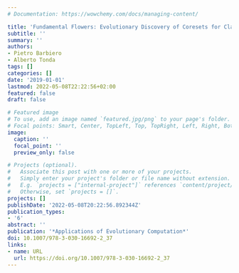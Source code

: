 ```yaml
---
# Documentation: https://wowchemy.com/docs/managing-content/

title: 'Fundamental Flowers: Evolutionary Discovery of Coresets for Classification'
subtitle: ''
summary: ''
authors:
- Pietro Barbiero
- Alberto Tonda
tags: []
categories: []
date: '2019-01-01'
lastmod: 2022-05-08T22:22:56+02:00
featured: false
draft: false

# Featured image
# To use, add an image named `featured.jpg/png` to your page's folder.
# Focal points: Smart, Center, TopLeft, Top, TopRight, Left, Right, BottomLeft, Bottom, BottomRight.
image:
  caption: ''
  focal_point: ''
  preview_only: false

# Projects (optional).
#   Associate this post with one or more of your projects.
#   Simply enter your project's folder or file name without extension.
#   E.g. `projects = ["internal-project"]` references `content/project/deep-learning/index.md`.
#   Otherwise, set `projects = []`.
projects: []
publishDate: '2022-05-08T20:22:56.892344Z'
publication_types:
- '6'
abstract: ''
publication: '*Applications of Evolutionary Computation*'
doi: 10.1007/978-3-030-16692-2_37
links:
- name: URL
  url: https://doi.org/10.1007/978-3-030-16692-2_37
---
```

